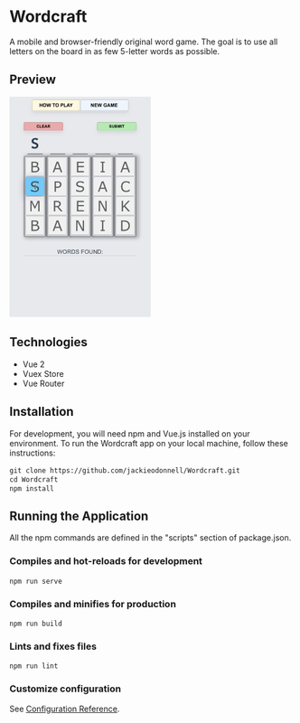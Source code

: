 # Wordcraft
A mobile and browser-friendly original word game. The goal is to use all letters on the board in as few 5-letter words as possible.

## Preview
<img src="https://github.com/jackieodonnell/Wordcraft/blob/main/public/wordcraft_1.gif" width="250" />

## Technologies
 - Vue 2
 - Vuex Store
 - Vue Router

## Installation
For development, you will need npm and Vue.js installed on your environment.
To run the Wordcraft app on your local machine, follow these instructions:

```
git clone https://github.com/jackieodonnell/Wordcraft.git
cd Wordcraft
npm install
```
## Running the Application
All the npm commands are defined in the "scripts" section of package.json.
### Compiles and hot-reloads for development
```
npm run serve
```

### Compiles and minifies for production
```
npm run build
```

### Lints and fixes files
```
npm run lint
```

### Customize configuration
See [Configuration Reference](https://cli.vuejs.org/config/).
